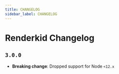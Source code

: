 ```yaml
---
title: CHANGELOG
sidebar_label: CHANGELOG
---
```

# Renderkid Changelog

## `3.0.0`

* **Breaking change**: Dropped support for Node `<12.x`
